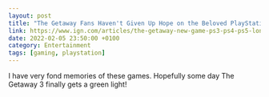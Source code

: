 ```yaml
--- 
layout: post 
title: "The Getaway Fans Haven't Given Up Hope on the Beloved PlayStation Franchise" 
link: https://www.ign.com/articles/the-getaway-new-game-ps3-ps4-ps5-london-studio
date: 2022-02-05 23:50:00 +0100 
category: Entertainment 
tags: [gaming, playstation] 
--- 
```


I have very fond memories of these games. Hopefully some day The Getaway 3 finally gets a green light!
